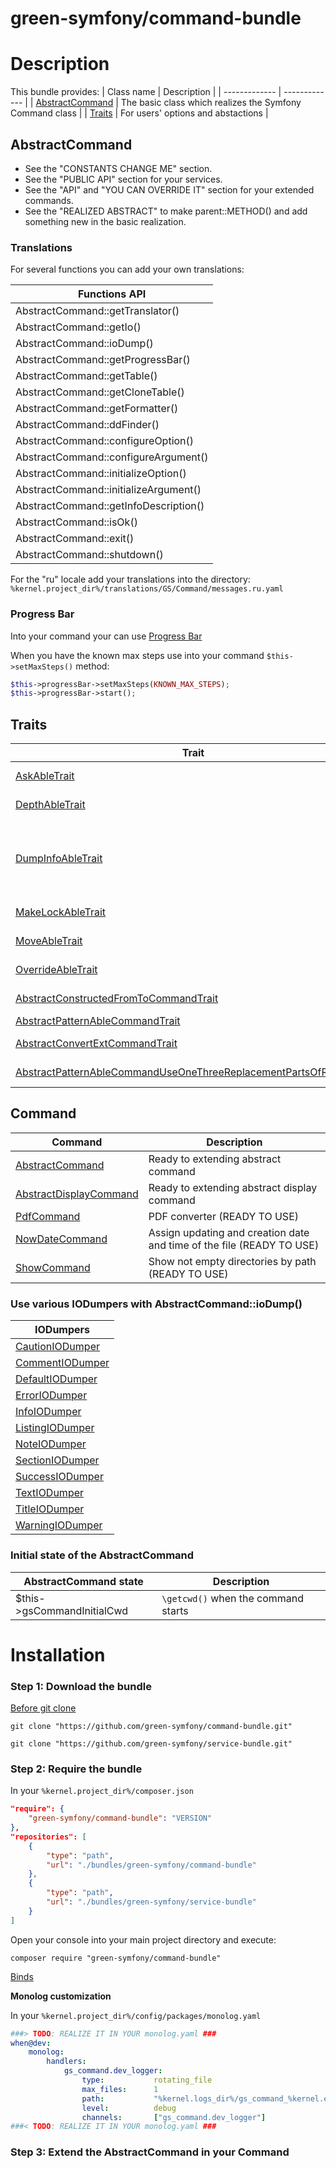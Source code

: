 green-symfony/command-bundle
========

# Description


This bundle provides:
| Class name | Description |
| ------------- | ------------- |
| [AbstractCommand](https://github.com/green-symfony/command-bundle/blob/main/src/Command/AbstractCommand.php) | The basic class which realizes the Symfony Command class |
| [Traits](https://github.com/green-symfony/command-bundle/tree/main/src/Trait) | For users' options and abstactions |

## AbstractCommand

- See the "CONSTANTS CHANGE ME" section.
- See the "PUBLIC API" section for your services.
- See the "API" and "YOU CAN OVERRIDE IT" section for your extended commands.
- See the "REALIZED ABSTRACT" to make parent::METHOD() and add something new in the basic realization.

### Translations

For several functions you can add your own translations:

| Functions API |
| ------------- |
| AbstractCommand::getTranslator() |
| AbstractCommand::getIo() |
| AbstractCommand::ioDump() |
| AbstractCommand::getProgressBar() |
| AbstractCommand::getTable() |
| AbstractCommand::getCloneTable() |
| AbstractCommand::getFormatter() |
| AbstractCommand::ddFinder() |
| AbstractCommand::configureOption() |
| AbstractCommand::configureArgument() |
| AbstractCommand::initializeOption() |
| AbstractCommand::initializeArgument() |
| AbstractCommand::getInfoDescription() |
| AbstractCommand::isOk() |
| AbstractCommand::exit() |
| AbstractCommand::shutdown() |


For the "ru" locale add your translations into the directory:
`%kernel.project_dir%/translations/GS/Command/messages.ru.yaml`

### Progress Bar

Into your command your can use [Progress Bar](https://symfony.com/doc/current/components/console/helpers/progressbar.html)

When you have the known max steps use into your command `$this->setMaxSteps()` method:
```php
$this->progressBar->setMaxSteps(KNOWN_MAX_STEPS);
$this->progressBar->start();
```

## Traits

| Trait | Description |
| ------------- | ------------- |
| [AskAbleTrait](https://github.com/green-symfony/command-bundle/blob/main/src/Trait/AskAbleTrait.php) | Adds option for the programm which allows user to choose whether to ask him or not. |
| [DepthAbleTrait](https://github.com/green-symfony/command-bundle/blob/main/src/Trait/DepthAbleTrait.php) | Adds option for the programm which allows user to indicate depth. |
| [DumpInfoAbleTrait](https://github.com/green-symfony/command-bundle/blob/main/src/Trait/DumpInfoAbleTrait.php) | Adds option for the programm which allows user to dump information or not. [\GS\Service\Service\DumpInfoService::dumpInfo()](https://github.com/green-symfony/service-bundle/blob/main/src/Service/DumpInfoService.php) from the other bundle relies on `DepthAbleTrait::isDumpInfo()` method before the dump but it's not crucial. |
| [MakeLockAbleTrait](https://github.com/green-symfony/command-bundle/blob/main/src/Trait/MakeLockAbleTrait.php) | Adds option for the programm which allows user to choose whether to lock or not. |
| [MoveAbleTrait](https://github.com/green-symfony/command-bundle/blob/main/src/Trait/MoveAbleTrait.php) | Adds option for the programm which allows user to choose whether to move or not. |
| [OverrideAbleTrait](https://github.com/green-symfony/command-bundle/blob/main/src/Trait/OverrideAbleTrait.php) | Adds option for the programm which allows user to choose whether to override or not. |
| [AbstractConstructedFromToCommandTrait](https://github.com/green-symfony/command-bundle/blob/main/src/Trait/AbstractConstructedFromToCommandTrait.php) | Abstraction for doing something with the constructed absolute paths from and to. |
| [AbstractPatternAbleCommandTrait](https://github.com/green-symfony/command-bundle/blob/main/src/Trait/AbstractPatternAbleCommandTrait.php) | Abstraction for processing the passed pattern. |
| [AbstractConvertExtCommandTrait](https://github.com/green-symfony/command-bundle/blob/main/src/Trait/AbstractConvertExtCommandTrait.php) | Abstraction for converting files into another extension. |
| [AbstractPatternAbleCommandUseOneThreeReplacementPartsOfRegexTrait](https://github.com/green-symfony/command-bundle/blob/main/src/Trait/PatternAbleInstance/AbstractPatternAbleCommandUseOneThreeReplacementPartsOfRegexTrait.php) | It parses three parts of an expression with all the possible combinations |

## Command

| Command | Description |
| ------------- | ------------- |
| [AbstractCommand](https://github.com/green-symfony/command-bundle/tree/main/src/Command/AbstractCommand.php) | Ready to extending abstract command |
| [AbstractDisplayCommand](https://github.com/green-symfony/command-bundle/tree/main/src/Command/AbstractDisplayCommand.php) | Ready to extending abstract display command |
| [PdfCommand](https://github.com/green-symfony/command-bundle/tree/main/src/Command/PdfCommand.php) | PDF converter (READY TO USE) |
| [NowDateCommand](https://github.com/green-symfony/command-bundle/tree/main/src/Command/NowDateCommand.php) | Assign updating and creation date and time of the file (READY TO USE) |
| [ShowCommand](https://github.com/green-symfony/command-bundle/tree/main/src/Command/ShowCommand.php) | Show not empty directories by path (READY TO USE) |

### Use various IODumpers with AbstractCommand::ioDump()

| IODumpers |
| ------------- |
| [CautionIODumper]() |
| [CommentIODumper]() |
| [DefaultIODumper]() |
| [ErrorIODumper]() |
| [InfoIODumper]() |
| [ListingIODumper]() |
| [NoteIODumper]() |
| [SectionIODumper]() |
| [SuccessIODumper]() |
| [TextIODumper]() |
| [TitleIODumper]() |
| [WarningIODumper]() |

### Initial state of the AbstractCommand

| AbstractCommand state | Description |
| ------------- | ------------- |
| $this->gsCommandInitialCwd | `\getcwd()` when the command starts |

# Installation


### Step 1: Download the bundle

[Before git clone](https://github.com/green-symfony/docs/blob/main/docs/bundles_green_symfony%20mkdir.md)

```console
git clone "https://github.com/green-symfony/command-bundle.git"
```

```console
git clone "https://github.com/green-symfony/service-bundle.git"
```

### Step 2: Require the bundle

In your `%kernel.project_dir%/composer.json`

```json
"require": {
	"green-symfony/command-bundle": "VERSION"
},
"repositories": [
	{
		"type": "path",
		"url": "./bundles/green-symfony/command-bundle"
	},
	{
		"type": "path",
		"url": "./bundles/green-symfony/service-bundle"
	}
]
```

Open your console into your main project directory and execute:

```console
composer require "green-symfony/command-bundle"
```

[Binds](https://github.com/green-symfony/docs/blob/main/docs/borrow-services.yaml-section.md)

**Monolog customization**

In your `%kernel.project_dir%/config/packages/monolog.yaml`

```yaml
###> TODO: REALIZE IT IN YOUR monolog.yaml ###
when@dev:
    monolog:
        handlers:
            gs_command.dev_logger:
                type:           rotating_file
                max_files:      1
                path:           "%kernel.logs_dir%/gs_command_%kernel.environment%.log"
                level:          debug
                channels:       ["gs_command.dev_logger"]
###< TODO: REALIZE IT IN YOUR monolog.yaml ###
```

### Step 3: Extend the AbstractCommand in your Command
